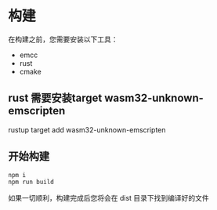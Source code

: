 # 构建

在构建之前，您需要安装以下工具：

- emcc
- rust
- cmake

## rust 需要安装target wasm32-unknown-emscripten
rustup target add wasm32-unknown-emscripten

## 开始构建

```sh
npm i 
npm run build
```

如果一切顺利，构建完成后您将会在 dist 目录下找到编译好的文件